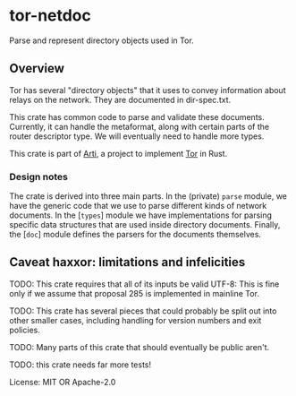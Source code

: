 # tor-netdoc

Parse and represent directory objects used in Tor.

## Overview

Tor has several "directory objects" that it uses to convey
information about relays on the network. They are documented in
dir-spec.txt.

This crate has common code to parse and validate these documents.
Currently, it can handle the metaformat, along with certain parts
of the router descriptor type. We will eventually need to handle
more types.

This crate is part of
[Arti](https://gitlab.torproject.org/tpo/core/arti/), a project to
implement [Tor](https://www.torproject.org/) in Rust.

### Design notes

The crate is derived into three main parts.  In the (private) `parse`
module, we have the generic code that we use to parse different
kinds of network documents.  In the [`types`] module we have
implementations for parsing specific data structures that are used
inside directory documents.  Finally, the [`doc`] module defines
the parsers for the documents themselves.

## Caveat haxxor: limitations and infelicities

TODO: This crate requires that all of its inputs be valid UTF-8:
This is fine only if we assume that proposal 285 is implemented in
mainline Tor.

TODO: This crate has several pieces that could probably be split out
into other smaller cases, including handling for version numbers
and exit policies.

TODO: Many parts of this crate that should eventually be public
aren't.

TODO: this crate needs far more tests!

License: MIT OR Apache-2.0
